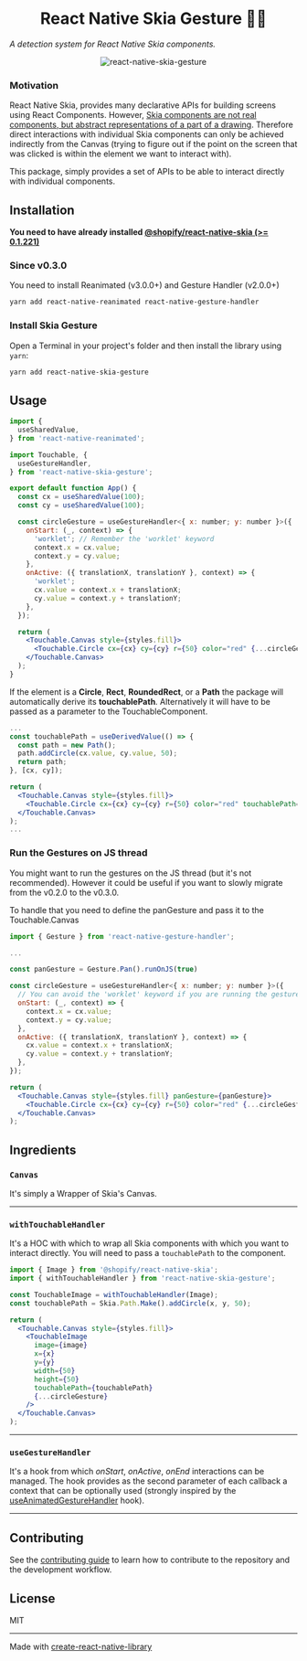 <h1 align="center">
React Native Skia Gesture 🤌🏽
</h1>

_A detection system for React Native Skia components._

<div align="center">
    <img src="https://github.com/enzomanuelmangano/react-native-skia-gesture/blob/main/.assets/example.gif" title="react-native-skia-gesture">
</div>

### Motivation

React Native Skia, provides many declarative APIs for building screens using React Components. However, [Skia components are not real components, but abstract representations of a part of a drawing](https://github.com/Shopify/react-native-skia/issues/513#issuecomment-1290126304).
Therefore direct interactions with individual Skia components can only be achieved indirectly from the Canvas (trying to figure out if the point on the screen that was clicked is within the element we want to interact with).

This package, simply provides a set of APIs to be able to interact directly with individual components.

## Installation

**You need to have already installed [@shopify/react-native-skia (>= 0.1.221)](https://shopify.github.io/react-native-skia/docs/getting-started/installation)**

### Since v0.3.0

You need to install Reanimated (v3.0.0+) and Gesture Handler (v2.0.0+)

```sh
yarn add react-native-reanimated react-native-gesture-handler
```

### Install Skia Gesture

Open a Terminal in your project's folder and then install the library using `yarn`:

```sh
yarn add react-native-skia-gesture
```

## Usage

```jsx
import {
  useSharedValue,
} from 'react-native-reanimated';

import Touchable, {
  useGestureHandler,
} from 'react-native-skia-gesture';

export default function App() {
  const cx = useSharedValue(100);
  const cy = useSharedValue(100);

  const circleGesture = useGestureHandler<{ x: number; y: number }>({
    onStart: (_, context) => {
      'worklet'; // Remember the 'worklet' keyword
      context.x = cx.value;
      context.y = cy.value;
    },
    onActive: ({ translationX, translationY }, context) => {
      'worklet';
      cx.value = context.x + translationX;
      cy.value = context.y + translationY;
    },
  });

  return (
    <Touchable.Canvas style={styles.fill}>
      <Touchable.Circle cx={cx} cy={cy} r={50} color="red" {...circleGesture} />
    </Touchable.Canvas>
  );
}
```

If the element is a **Circle**, **Rect**, **RoundedRect**, or a **Path** the package will automatically derive its **touchablePath**. Alternatively it will have to be passed as a parameter to the TouchableComponent.

```jsx
...
const touchablePath = useDerivedValue(() => {
  const path = new Path();
  path.addCircle(cx.value, cy.value, 50);
  return path;
}, [cx, cy]);

return (
  <Touchable.Canvas style={styles.fill}>
    <Touchable.Circle cx={cx} cy={cy} r={50} color="red" touchablePath={touchablePath} {...circleGesture} />
  </Touchable.Canvas>
);
...
```

### Run the Gestures on JS thread

You might want to run the gestures on the JS thread (but it's not recommended).
However it could be useful if you want to slowly migrate from the v0.2.0 to the v0.3.0.

To handle that you need to define the panGesture and pass it to the Touchable.Canvas

```jsx
import { Gesture } from 'react-native-gesture-handler';

...

const panGesture = Gesture.Pan().runOnJS(true)

const circleGesture = useGestureHandler<{ x: number; y: number }>({
  // You can avoid the 'worklet' keyword if you are running the gesture on JS thread
  onStart: (_, context) => {
    context.x = cx.value;
    context.y = cy.value;
  },
  onActive: ({ translationX, translationY }, context) => {
    cx.value = context.x + translationX;
    cy.value = context.y + translationY;
  },
});

return (
  <Touchable.Canvas style={styles.fill} panGesture={panGesture}>
    <Touchable.Circle cx={cx} cy={cy} r={50} color="red" {...circleGesture} />
  </Touchable.Canvas>
);

```

## Ingredients

### `Canvas`

It's simply a Wrapper of Skia's Canvas.

---

### `withTouchableHandler`

It's a HOC with which to wrap all Skia components with which you want to interact directly. You will need to pass a `touchablePath` to the component.

```jsx
import { Image } from '@shopify/react-native-skia';
import { withTouchableHandler } from 'react-native-skia-gesture';

const TouchableImage = withTouchableHandler(Image);
const touchablePath = Skia.Path.Make().addCircle(x, y, 50);

return (
  <Touchable.Canvas style={styles.fill}>
    <TouchableImage
      image={image}
      x={x}
      y={y}
      width={50}
      height={50}
      touchablePath={touchablePath}
      {...circleGesture}
    />
  </Touchable.Canvas>
);
```

---

### `useGestureHandler`

It's a hook from which _onStart_, _onActive_, _onEnd_ interactions can be managed. The hook provides as the second parameter of each callback a context that can be optionally used (strongly inspired by the [useAnimatedGestureHandler](https://docs.swmansion.com/react-native-reanimated/docs/2.3.x/api/hooks/useAnimatedGestureHandler/) hook).

---

## Contributing

See the [contributing guide](CONTRIBUTING.md) to learn how to contribute to the repository and the development workflow.

## License

MIT

---

Made with [create-react-native-library](https://github.com/callstack/react-native-builder-bob)
